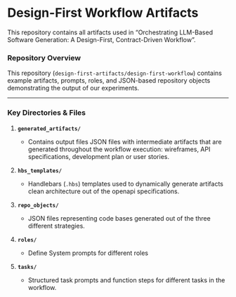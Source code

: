 # Design-First Workflow Artifacts

This repository contains all artifacts used in “Orchestrating LLM-Based Software Generation: A Design-First, Contract-Driven Workflow”. 

### **Repository Overview**
This repository (`design-first-artifacts/design-first-workflow`) contains example artifacts, prompts, roles, and JSON-based repository objects demonstrating the output of our experiments. 

---

### **Key Directories & Files**
1. **`generated_artifacts/`**  
   - Contains output files JSON files with intermediate artifacts that are generated throughout the workflow execution: wireframes, API specifications, development plan or user stories.  

2. **`hbs_templates/`**  
   - Handlebars (`.hbs`) templates used to dynamically generate artifacts clean architecture out of the openapi specifications.

3. **`repo_objects/`**  
   - JSON files representing code bases generated out of the three different strategies.
     
4. **`roles/`**  
   - Define System prompts for different roles
     
5. **`tasks/`**  
   - Structured task prompts and function steps for different tasks in the workflow.

